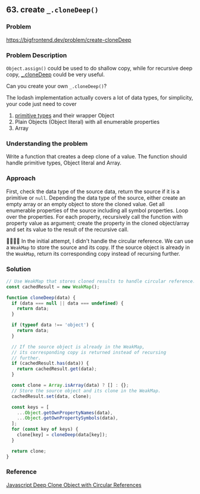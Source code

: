## 63. create `_.cloneDeep()`

### Problem

https://bigfrontend.dev/problem/create-cloneDeep

### Problem Description

`Object.assign()` could be used to do shallow copy, while for recursive deep copy, [\_.cloneDeep](https://lodash.com/docs/4.17.15#cloneDeep) could be very useful.

Can you create your own `_.cloneDeep()`?

The lodash implementation actually covers a lot of data types, for simplicity, your code just need to cover

1. [primitive types](https://developer.mozilla.org/en-US/docs/Web/JavaScript/Data_structures#Primitive_values) and their wrapper Object
2. Plain Objects (Object literal) with all enumerable properties
3. Array

### Understanding the problem

Write a function that creates a deep clone of a value. The function should handle primitive types, Object literal and Array.

### Approach

First, check the data type of the source data, return the source if it is a primitive or `null`. Depending the data type of the source, either create an empty array or an empty object to store the cloned value. Get all enumerable properties of the source including all symbol properties. Loop over the properties. For each property, recursively call the function with property value as argument; create the property in the cloned object/array and set its value to the result of the recursive call.

🙋‍♀️🙋‍♂️ In the initial attempt, I didn't handle the circular reference. We can use a `WeakMap` to store the source and its copy. If the source object is already in the `WeakMap`, return its corresponding copy instead of recursing further.

### Solution

```js
// Use WeakMap that stores cloned results to handle circular reference.
const cachedResult = new WeakMap();

function cloneDeep(data) {
  if (data === null || data === undefined) {
    return data;
  }

  if (typeof data !== 'object') {
    return data;
  }

  // If the source object is already in the WeakMap,
  // its corresponding copy is returned instead of recursing
  // further.
  if (cachedResult.has(data)) {
    return cachedResult.get(data);
  }

  const clone = Array.isArray(data) ? [] : {};
  // Store the source object and its clone in the WeakMap.
  cachedResult.set(data, clone);

  const keys = [
    ...Object.getOwnPropertyNames(data),
    ...Object.getOwnPropertySymbols(data),
  ];
  for (const key of keys) {
    clone[key] = cloneDeep(data[key]);
  }

  return clone;
}
```

### Reference

[Javascript Deep Clone Object with Circular References](https://stackoverflow.com/questions/40291987/javascript-deep-clone-object-with-circular-references)

